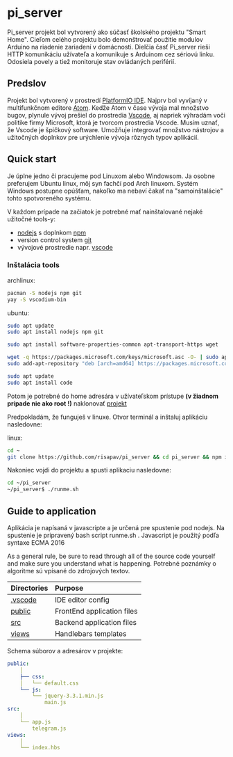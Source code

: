 # pi_server

Pi_server projekt bol vytvorený ako súčasť školského projektu "Smart Home". Cieľom celého projektu bolo demonštrovať použitie modulov Arduino na riadenie zariadení v domácnosti. Dielčia časť Pi_server rieši HTTP komunikáciu užívateľa a komunikuje s Arduinom cez sériovú linku. Odosiela povely a tiež monitoruje stav ovládaných periférií.

## Predslov
Projekt bol vytvorený v prostredí [PlatformIO IDE](https://platformio.org/). Najprv bol vyvíjaný v multifunkčnom editore [Atom](https://atom.io/). Kedže Atom v čase vývoja mal množstvo bugov, plynule vývoj prešiel do prostredia [Vscode](https://code.visualstudio.com/), aj napriek výhradám voči politike firmy Microsoft, ktorá je tvorcom prostredia Vscode. Musím uznať, že Vscode je špičkový software. Umožňuje integrovať množstvo nástrojov a užitočných doplnkov pre urýchlenie vývoja rôznych typov aplikácií.

## Quick start

Je úplne jedno či pracujeme pod Linuxom alebo Windowsom. Ja osobne preferujem Ubuntu linux, môj syn fachčí pod Arch linuxom. Systém Windows postupne opúšťam, nakoľko ma nebaví čakať na "samoinštalácie" tohto spotvoreného systému.

V každom prípade na začiatok je potrebné mať nainštalované nejaké užitočné tools-y:
* [nodejs](https://nodejs.org/en/download/) s doplnkom [npm](https://www.npmjs.org/)
* version control system [git](https://git-scm.com/)
* vývojové prostredie napr. [vscode](https://code.visualstudio.com/)

### Inštalácia tools
archlinux:
```sh
pacman -S nodejs npm git
yay -S vscodium-bin
```

ubuntu:
```sh
sudo apt update
sudo apt install nodejs npm git

sudo apt install software-properties-common apt-transport-https wget

wget -q https://packages.microsoft.com/keys/microsoft.asc -O- | sudo apt-key add -
sudo add-apt-repository "deb [arch=amd64] https://packages.microsoft.com/repos/vscode stable main"

sudo apt update
sudo apt install code
```

Potom je potrebné do home adresára v užívateľskom prístupe **(v žiadnom prípade nie ako root !)** naklonovať [projekt](https://github.com/risapav/pi_server)

Predpokladám, že funguješ v linuxe.
Otvor terminál a inštaluj aplikáciu nasledovne:

linux:
```sh
cd ~
git clone https://github.com/risapav/pi_server && cd pi_server && npm install
```

Nakoniec vojdi do projektu a spusti aplikaciu nasledovne:
```sh
cd ~/pi_server
~/pi_server$ ./runme.sh
```

## Guide to application

Aplikácia je napísaná v javascripte a je určená pre spustenie pod nodejs. Na spustenie je pripravený bash script runme.sh . Javascript je použitý podľa syntaxe ECMA 2016

As a general rule, be sure to read through all of the source code yourself and make sure you understand what is happening. Potrebné poznámky o algoritme sú vpísané do zdrojových textov.

| Directories          | Purpose                    |
| :------------------- | :------------------------- |
| [.vscode](./.vscode) | IDE editor config          |
| [public](./public)   | FrontEnd application files |
| [src](./src)         | Backend application files  |
| [views](./views)     | Handlebars templates       |

Schema súborov a adresárov v projekte:
```yaml
public:
    │
    ├── css:
    │   └── default.css
    └── js:
        └── jquery-3.3.1.min.js
            main.js
src:
    │
    └── app.js
        telegram.js
views:
    │
    └── index.hbs
```
